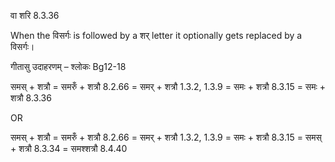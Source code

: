 

 वा शरि 8.3.36 


When the विसर्गः is followed by a शर् letter it optionally gets replaced by a विसर्गः।


गीतासु उदाहरणम् – श्लोकः Bg12-18


समस् + शत्रौ = समरुँ + शत्रौ 8.2.66 = समर् + शत्रौ 1.3.2, 1.3.9 = समः + शत्रौ 8.3.15 = समः + शत्रौ 8.3.36


OR


समस् + शत्रौ = समरुँ + शत्रौ 8.2.66 = समर् + शत्रौ 1.3.2, 1.3.9 = समः + शत्रौ 8.3.15 = समस् + शत्रौ 8.3.34 = समश्शत्रौ 8.4.40

